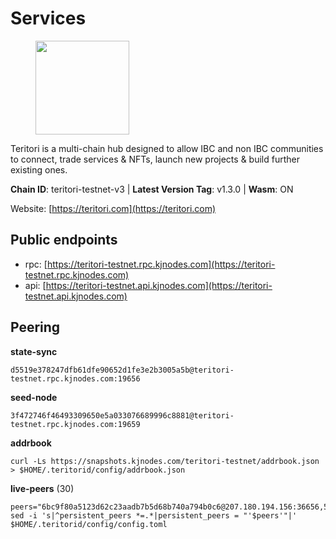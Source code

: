 # Services

<figure><img src="https://raw.githubusercontent.com/kj89/testnet_manuals/main/pingpub/logos/teritori.png" width="150" alt=""><figcaption></figcaption></figure>

Teritori is a multi-chain hub designed to allow IBC and non IBC communities  to connect, trade services & NFTs, launch new projects & build further existing ones.

**Chain ID**: teritori-testnet-v3 | **Latest Version Tag**: v1.3.0 | **Wasm**: ON

Website: [https://teritori.com](https://teritori.com)


## Public endpoints

* rpc: [https://teritori-testnet.rpc.kjnodes.com](https://teritori-testnet.rpc.kjnodes.com)
* api: [https://teritori-testnet.api.kjnodes.com](https://teritori-testnet.api.kjnodes.com)

## Peering

**state-sync**

```
d5519e378247dfb61dfe90652d1fe3e2b3005a5b@teritori-testnet.rpc.kjnodes.com:19656
```

**seed-node**

```
3f472746f46493309650e5a033076689996c8881@teritori-testnet.rpc.kjnodes.com:19659
```

**addrbook**
```
curl -Ls https://snapshots.kjnodes.com/teritori-testnet/addrbook.json > $HOME/.teritorid/config/addrbook.json
```

**live-peers** (30)
```
peers="6bc9f80a5123d62c23aadb7b5d68b740a794b0c6@207.180.194.156:36656,53f69cd52a4b633179b9e762cf8d51f6696a27f6@51.159.141.148:26656,6a94690aa76f7ffbfa1ee93c50dddfb571f159b6@5.189.130.43:19656,d590ca2f08c6793516c4923c0a62075c57f64b59@135.181.206.223:26656,7c6deaf1249610bf058f8f2127e0aa6241faa837@65.108.238.217:11054,d5519e378247dfb61dfe90652d1fe3e2b3005a5b@65.109.68.190:19656,ec0c58dbfe67a12ea16951134e29a6566ac05add@185.217.125.98:26656,0e51ebd10636b48b69625677a5154b839ff3f557@65.108.43.116:56107,3b539b6cff93fb3631d0a600a56ade3c6ca6bea3@51.79.28.170:26656,ac94097daec8a32d4ed3f074f26f214cedfbb541@85.173.112.154:26656,c89ecc57dc30addb7e9032684916725c25b2a6c5@162.55.103.44:26656,69012ce642095e15f588ddb154327633bb2ecb9c@65.109.39.223:26656,483a27bdec490f817f1ee819117c70e5f5e6a672@65.109.90.33:15956,d888e05bac5209df36bdeef3497c00c96367a04f@195.201.231.163:26656,e05fba384c2a0d74737dde24cdd572970e99f409@64.20.35.34:20026,e1b331c1f3cba509960c65d6c6bc9b49532bcbaa@65.109.85.170:27656,3614bc766d73bebf6b73737b6690af60e7f0683e@65.108.206.118:46656,a97eb7a4f3d857f1ff82265d2905fc0762a6bfd4@135.125.5.31:54256,ccc59b8a55f9c6e7a24bd693e2796f781ea3a670@65.108.227.133:27656,e1c50c477202e2f37643d044a6cde3c913f42230@65.108.71.92:54256,15dd94f68c450da2c3b7c60b6364e3dce6f0cbf2@185.193.66.68:26641,3c2e89cd8498b369ada6456f07f7519a41b4c543@185.100.232.77:21096,356fbd3263e387bea0528ac4bbbc89a83d52e9fa@65.21.134.202:26736,e78cee0e46927e483212e0313a35da6cc9151ed5@65.109.28.219:15956,5ae1012f9b0f4672d8152de903d115dd2f1a3ee3@65.21.170.3:27656,0d19829b0dd1fc324cfde1f7bc15860c896b7ac1@65.108.121.240:27656,2da1141f27d403e9d0cd0ecf3f02d71a3ed5031a@94.23.207.45:30529,c56b132be41b247c9f8fa1f2addaca57f9946e29@75.119.159.159:44656,31413c99357d0cfc48a46767ade171db2ea0205e@135.181.138.160:46656,bf100c1b6b44a6e96ab5691f3023cec3c27747fd@144.126.142.78:46656"
sed -i 's|^persistent_peers *=.*|persistent_peers = "'$peers'"|' $HOME/.teritorid/config/config.toml
```
